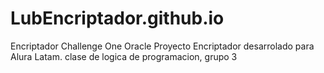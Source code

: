 # LubEncriptador.github.io
Encriptador Challenge One Oracle 
Proyecto Encriptador desarrolado para Alura Latam. clase de logica de programacion, grupo 3
